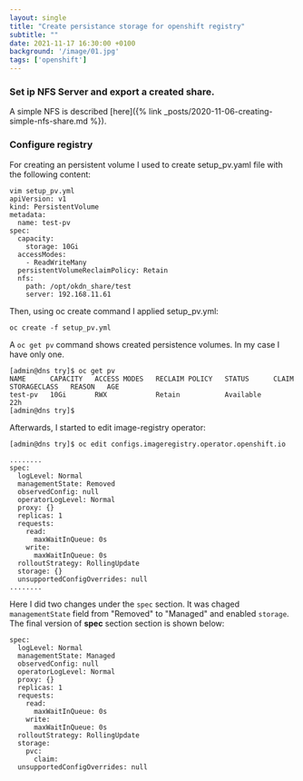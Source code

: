 ```yaml
---
layout: single
title: "Create persistance storage for openshift registry"
subtitle: ""
date: 2021-11-17 16:30:00 +0100
background: '/image/01.jpg'
tags: ['openshift']
---
```


### Set ip NFS Server and export a created share.

A simple NFS is described [here]({% link _posts/2020-11-06-creating-simple-nfs-share.md %}).

### Configure registry
For creating an persistent volume I used to create setup_pv.yaml file with the following content:
````
vim setup_pv.yml
apiVersion: v1
kind: PersistentVolume
metadata:
  name: test-pv
spec:
  capacity:
    storage: 10Gi
  accessModes:
    - ReadWriteMany
  persistentVolumeReclaimPolicy: Retain
  nfs:
    path: /opt/okdn_share/test
    server: 192.168.11.61
````

Then, using oc create command I applied setup_pv.yml:
````
oc create -f setup_pv.yml
````

A ``oc get pv`` command shows created persistence volumes. In my case I have only one.
````
[admin@dns try]$ oc get pv
NAME      CAPACITY   ACCESS MODES   RECLAIM POLICY   STATUS      CLAIM   STORAGECLASS   REASON   AGE
test-pv   10Gi       RWX            Retain           Available                                   22h
[admin@dns try]$ 
````

Afterwards, I started to edit image-registry operator:
````
[admin@dns try]$ oc edit configs.imageregistry.operator.openshift.io 

........
spec:
  logLevel: Normal
  managementState: Removed
  observedConfig: null
  operatorLogLevel: Normal
  proxy: {}
  replicas: 1
  requests:
    read:
      maxWaitInQueue: 0s
    write:
      maxWaitInQueue: 0s
  rolloutStrategy: RollingUpdate
  storage: {}
  unsupportedConfigOverrides: null
........
````

Here I did two changes under the ``spec`` section. It was chaged ``managementState`` field from "Removed" to "Managed" and enabled ``storage``. The final version of **spec** section section is shown below:

````
spec:
  logLevel: Normal
  managementState: Managed
  observedConfig: null
  operatorLogLevel: Normal
  proxy: {}
  replicas: 1
  requests:
    read:
      maxWaitInQueue: 0s
    write:
      maxWaitInQueue: 0s
  rolloutStrategy: RollingUpdate
  storage: 
    pvc:
      claim:
  unsupportedConfigOverrides: null
````

